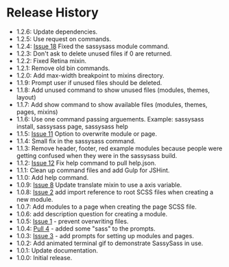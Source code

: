 # Release History

* 1.2.6: Update dependencies.
* 1.2.5: Use request on commands.
* 1.2.4: [Issue 18](https://github.com/ryanburgess/sassysass/issues/18) Fixed the sassysass module command.
* 1.2.3: Don't ask to delete unused files if 0 are returned.
* 1.2.2: Fixed Retina mixin.
* 1.2.1: Remove old bin commands.
* 1.2.0: Add max-width breakpoint to mixins directory.
* 1.1.9: Prompt user if unused files should be deleted.
* 1.1.8: Add unused command to show unused files (modules, themes, layout)
* 1.1.7: Add show command to show available files (modules, themes, pages, mixins)
* 1.1.6: Use one command passing arguements. Example: sassysass install, sassysass page, sassysass help
* 1.1.5: [Issue 11](https://github.com/ryanburgess/sassysass/issues/11) Option to overwrite module or page.
* 1.1.4: Small fix in the sassysass command.
* 1.1.3: Remove header, footer, red example modules because people were getting confused when they were in the sassysass build.
* 1.1.2: [Issue 12](https://github.com/ryanburgess/sassysass/issues/12) Fix help command to pull help.json.
* 1.1.1: Clean up command files and add Gulp for JSHint.
* 1.1.0: Add help command.
* 1.0.9: [Issue 8](https://github.com/ryanburgess/sassysass/issues/8) Update translate mixin to use a axis variable.
* 1.0.8: [Issue 2](https://github.com/ryanburgess/sassysass/issues/2) add import reference to root SCSS files when creating a new module.
* 1.0.7: Add modules to a page when creating the page SCSS file.
* 1.0.6: add description question for creating a module.
* 1.0.5: [Issue 1](https://github.com/ryanburgess/sassysass/issues/1) - prevent overwriting files.
* 1.0.4: [Pull 4](https://github.com/ryanburgess/sassysass/pull/4) - added some "sass" to the prompts.
* 1.0.3: [Issue 3](https://github.com/ryanburgess/sassysass/issues/3) - add prompts for setting up modules and pages.
* 1.0.2: Add animated terminal gif to demonstrate SassySass in use.
* 1.0.1: Update documentation.
* 1.0.0: Initial release.